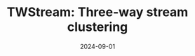 ---
title: "TWStream: Three-way stream clustering"
collection: publications
permalink: /publication/paper-11_2024-02-21
date: 2024-09-01
venue: 'IEEE Transactions on Fuzzy Systems'
link: 'https://ieeexplore.ieee.org/abstract/document/10463125'
paperurl: '/files/paper-11_2024-02-21/paper.pdf'
code: '/files/paper-11_2024-02-21/cite.bib'
github: 'https://github.com/Du-Team/TWStream'
citation: 'Jiarui Sun, Mingjing Du<sup>*</sup>, Zhenkang Lew, Yongquan Dong. TWStream: Three-way stream clustering. <i>IEEE Transactions on Fuzzy Systems</i> 2024, 32(9): 4927-4939.'
---